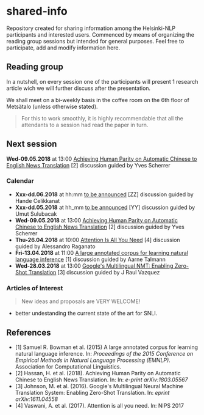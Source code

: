 # shared-info
Repository created for sharing information among the Helsinki-NLP participants and interested users.
Commenced by means of organizing the reading group sessions but intended for general purposes. Feel free to participate, add and modify information here.

## Reading group
In a nutshell, on every session one of the participants will present 1 research article wich we will further discuss after the presentation. 

We shall meet on a bi-weekly basis in the coffee room on the 6th floor of Metsätalo (unless otherwise stated). 

> For this to work smoothly, it is highly recommendable that all the attendants to a session had read the paper in turn.

## Next session  

**Wed-09.05.2018** at 13:00 [Achieving Human Parity on Automatic Chinese to English News Translation](https://www.microsoft.com/en-us/research/uploads/prod/2018/03/final-achieving-human.pdf) [2] discussion guided by Yves Scherrer

### Calendar
- **Xxx-dd.06.2018** at hh:mm [to be announced](https://arxiv.org/) [ZZ] discussion guided by Hande Celikkanat
- **Xxx-dd.05.2018** at hh_mm [to be announced](https://arxiv.org/) [YY] discussion guided by Umut Sulubacak
- **Wed-09.05.2018** at 13:00 [Achieving Human Parity on Automatic Chinese to English News Translation](https://www.microsoft.com/en-us/research/uploads/prod/2018/03/final-achieving-human.pdf) [2] discussion guided by Yves Scherrer
- **Thu-26.04.2018** at 10:00 [Attention Is All You Need](https://arxiv.org/pdf/1706.03762.pdf) [4] discussion guided by Alessandro Raganato
- **Fri-13.04.2018** at 11:00 [A large annotated corpus for learning natural language inference](https://nlp.stanford.edu/pubs/snli_paper.pdf) [1] discussion guided by Aarne Talmann
- **Wed-28.03.2018** at 13:00 [Google's Multilingual NMT: Enabling Zero-Shot Translation](https://arxiv.org/pdf/1611.04558.pdf) [3] discussion guided by J Raul Vazquez

### Articles of Interest 
> New ideas and proposals are VERY WELCOME!
- better undestanding the current state of the art for SNLI.

## References 
- [1] Samuel R. Bowman et al. (2015) A large annotated corpus for learning natural language inference. In: *Proceedings of the 2015 Conference on Empirical Methods in Natural Language Processing (EMNLP)*. Association for Computational Linguistics.
- [2] Hassan, H. et al. (2018). Achieving Human Parity on Automatic Chinese to English News Translation. In: In: *e-print arXiv:1803.05567*
- [3] Johnson, M. et al. (2016). Google's Multilingual Neural Machine Translation System: Enabling Zero-Shot Translation. In: *eprint arXiv:1611.04558*
- [4] Vaswani, A. et al. (2017). Attention is all you need. In: NIPS 2017
